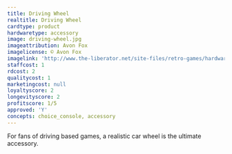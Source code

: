 ```yaml
---
title: Driving Wheel
realtitle: Driving Wheel
cardtype: product
hardwaretype: accessory
image: driving-wheel.jpg
imageattribution: Avon Fox
imagelicense: © Avon Fox
imagelink: 'http://www.the-liberator.net/site-files/retro-games/hardware/ColecoVision/ColecoVision-Espansion-Module-No-2-Wheel/ColecoVision-Espansion-Module-No-2-Wheel-004.JPG'
staffcost: 1
rdcost: 2
qualitycost: 1
marketingcost: null
loyaltyscore: 2
longevityscore: 2
profitscore: 1/5
approved: 'Y'
concepts: choice_console, accessory
---
```


For fans of driving based games, a realistic car wheel is the ultimate accessory.
